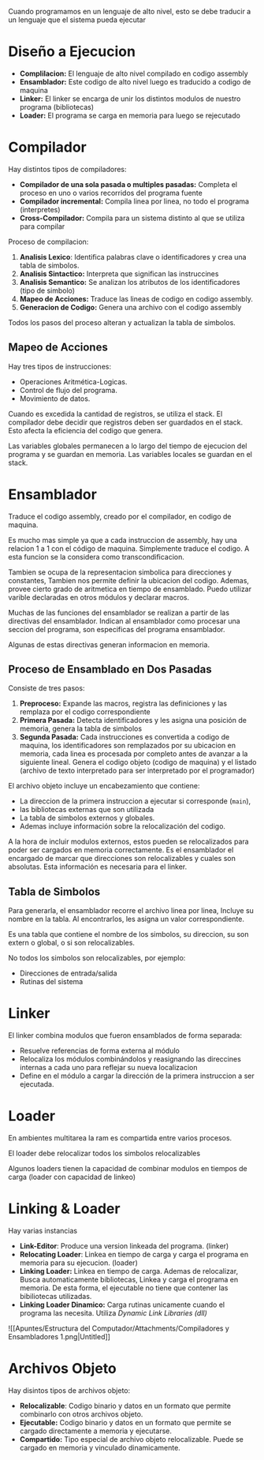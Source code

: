 Cuando programamos en un lenguaje de alto nivel, esto se debe traducir a un lenguaje que el sistema pueda ejecutar

# Diseño a Ejecucion

- **Complilacion:** El lenguaje de alto nivel compilado en codigo assembly
- **Ensamblador:** Este codigo de alto nivel luego es traducido a codigo de maquina
- **Linker:** El linker se encarga de unir los distintos modulos de nuestro programa (bibliotecas)
- **Loader:** El programa se carga en memoria para luego se rejecutado

# Compilador

Hay distintos tipos de compiladores:

- **Compilador de una sola pasada o multiples pasadas:** Completa el proceso en uno o varios recorridos del programa fuente
- **Compilador incremental:** Compila linea por linea, no todo el programa (interpretes)
- **Cross-Compilador:** Compila para un sistema distinto al que se utiliza para compilar

 Proceso de compilacion:

1. **Analisis Lexico**: Identifica palabras clave o identificadores y crea una tabla de simbolos.
2. **Analisis Sintactico:** Interpreta que significan las instruccines
3. **Analisis Semantico:** Se analizan los atributos de los identificadores (tipo de simbolo)
4. **Mapeo de Acciones:** Traduce las lineas de codigo en codigo assembly. 
5. **Generacion de Codigo:** Genera una archivo con el codigo assembly

Todos los pasos del proceso alteran y actualizan la tabla de simbolos.

## Mapeo de Acciones

Hay tres tipos de instrucciones:

- Operaciones Aritmética-Logicas.
- Control de flujo del programa.
- Movimiento de datos.

Cuando es excedida la cantidad de registros, se utiliza el stack. El compilador debe decidir que registros deben ser guardados en el stack. Esto afecta la eficiencia del codigo que genera.

Las variables globales permanecen a lo largo del tiempo de ejecucion del programa y se guardan en memoria. Las variables locales se guardan en el stack.

# Ensamblador

Traduce el codigo assembly, creado por el compilador, en codigo de maquina.

Es mucho mas simple ya que a cada instruccion de assembly, hay una relacion 1 a 1 con el código de maquina. Simplemente traduce el codigo. A esta funcion se la considera como transcondificacion.

Tambien se ocupa de la representacion simbolica para direcciones y constantes, Tambien nos permite definir la ubicacion del codigo. Ademas, provee cierto grado de aritmetica en tiempo de ensamblado. Puedo utilizar varible declaradas en otros módulos y declarar macros.

Muchas de las funciones del ensamblador se realizan a partir de las directivas del ensamblador. Indican al ensamblador como procesar una seccion del programa, son especificas del programa ensamblador.

Algunas de estas directivas generan informacion en memoria.

## Proceso de Ensamblado en Dos Pasadas

Consiste de tres pasos:

1. **Preproceso:** Expande las macros, registra las definiciones y las remplaza por el codigo correspondiente
2. **Primera Pasada:** Detecta identificadores y les asigna una posición de memoria, genera la tabla de simbolos
3. **Segunda Pasada:** Cada instrucciones es convertida a codigo de maquina, los identificadores son remplazados por su ubicacion en memoria, cada linea es procesada por completo antes de avanzar a la siguiente lineal. Genera el codigo objeto (codigo de maquina) y el listado (archivo de texto interpretado para ser interpretado por el programador)

El archivo objeto incluye un encabezamiento que contiene:

- La direccion de la primera instruccion a ejecutar si corresponde (`main`),
- las bibliotecas externas que son utilizada
- La tabla de simbolos externos y globales.
- Ademas incluye información sobre la relocalización del codigo.

A la hora de incluir modulos externos, estos pueden se relocalizados para poder ser cargados en memoria correctamente. Es el ensamblador el encargado de marcar que direcciones son relocalizables y cuales son absolutas. Esta información es necesaria para el linker.

## Tabla de Simbolos

Para generarla, el ensamblador recorre el archivo linea por linea, Incluye su nombre en la tabla. Al encontrarlos, les asigna un valor correspondiente.

Es una tabla que contiene el nombre de los simbolos, su direccion, su son extern o global, o si son relocalizables.

No todos los simbolos son relocalizables, por ejemplo:

- Direcciones de entrada/salida
- Rutinas del sistema

# Linker

El linker combina modulos que fueron ensamblados de forma separada:

- Resuelve referencias de forma externa al módulo
- Relocaliza los módulos combinándolos y reasignando las direccines internas a cada uno para reflejar su nueva localizacion
- Define en el módulo a cargar la dirección de la primera instruccion a ser ejecutada.

# Loader

En ambientes multitarea la ram es compartida entre varios procesos.

El loader debe relocalizar todos los simbolos relocalizables

Algunos loaders tienen la capacidad de combinar modulos en tiempos de carga (loader con capacidad de linkeo)

# Linking & Loader

Hay varias instancias

- **Link-Editor**: Produce una version linkeada del programa. (linker)
- **Relocating Loader**: Linkea en tiempo de carga y carga el programa en memoria para su ejecucion. (loader)
- **Linking Loader:** Linkea en tiempo de carga. Ademas de relocalizar, Busca automaticamente bibliotecas, Linkea y carga el programa en memoria. De esta forma, el ejecutable no tiene que contener las bibiliotecas utilizadas.
- **Linking Loader Dinamico:** Carga rutinas unicamente cuando el programa las necesita. Utiliza *Dynamic Link Libraries (dll)*

![[Apuntes/Estructura del Computador/Attachments/Compiladores y Ensambladores 1.png|Untitled]]

# Archivos Objeto

Hay disintos tipos de archivos objeto:

- **Relocalizable**: Codigo binario y datos en un formato que permite combinarlo con otros archivos objeto.
- **Ejecutable:** Codigo binario y datos en un formato que permite se cargado directamente a memoria y ejecutarse.
- **Compartido:** Tipo especial de archivo objeto relocalizable. Puede se cargado en memoria y vinculado dinamicamente.